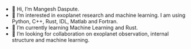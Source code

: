- 👋 Hi, I’m Mangesh Daspute.
- 👀 I’m interested in exoplanet research and machine learning. I am using Python, C++, Rust, IDL, Matlab and Fortran.  
- 🌱 I’m currently learning Machine Learning and Rust. 
- 💞️ I’m looking for collaboration on exoplanet observation, internal structure and machine learning. 
